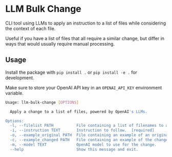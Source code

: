 # LLM Bulk Change

CLI tool using LLMs to apply an instruction to a list of files while considering the context of each file.

Useful if you have a list of files that all require a similar change, but differ in ways that would usually require manual processing.

## Usage

Install the package with `pip install .` or `pip install -e .` for development.

Make sure to store your OpenAI API key in an `OPENAI_API_KEY` environment variable.

```sh
Usage: llm-bulk-change [OPTIONS]

  Apply a change to a list of files, powered by OpenAI's LLMs.

Options:
  -l, --filelist PATH          File containing a list of filenames to apply the change to.  [required]
  -i, --instruction TEXT       Instruction to follow.  [required]
  -o, --example_original PATH  File containing an example of an original file. [required]
  -c, --example_changed PATH   File containing an example of the changed original file.  [required]
  -m, --model TEXT             OpenAI model to use for the change.
  --help                       Show this message and exit.
```
